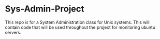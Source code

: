 # Sys-Admin-Project

This repo is for a System Administration class for Unix systems. This will contain code that will be used throughout the project for monitoring ubuntu servers.
